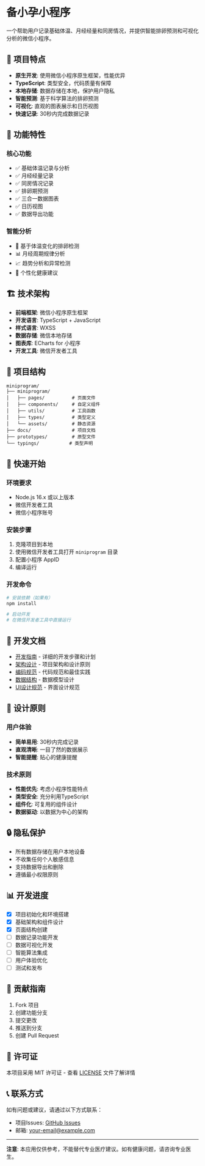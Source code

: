 # 备小孕小程序

一个帮助用户记录基础体温、月经经量和同房情况，并提供智能排卵预测和可视化分析的微信小程序。

## 🎯 项目特点

- **原生开发**: 使用微信小程序原生框架，性能优异
- **TypeScript**: 类型安全，代码质量有保障
- **本地存储**: 数据存储在本地，保护用户隐私
- **智能预测**: 基于科学算法的排卵预测
- **可视化**: 直观的图表展示和日历视图
- **快速记录**: 30秒内完成数据记录

## 📱 功能特性

### 核心功能
- ✅ 基础体温记录与分析
- ✅ 月经经量记录
- ✅ 同房情况记录
- ✅ 排卵期预测
- ✅ 三合一数据图表
- ✅ 日历视图
- ✅ 数据导出功能

### 智能分析
- 🧠 基于体温变化的排卵检测
- 📊 月经周期规律分析
- 📈 趋势分析和异常检测
- 🎯 个性化健康建议

## 🏗️ 技术架构

- **前端框架**: 微信小程序原生框架
- **开发语言**: TypeScript + JavaScript
- **样式语言**: WXSS
- **数据存储**: 微信本地存储
- **图表库**: ECharts for 小程序
- **开发工具**: 微信开发者工具

## 📂 项目结构

```
miniprogram/
├── miniprogram/
│   ├── pages/          # 页面文件
│   ├── components/     # 自定义组件
│   ├── utils/          # 工具函数
│   ├── types/          # 类型定义
│   └── assets/         # 静态资源
├── docs/               # 项目文档
├── prototypes/         # 原型文件
└── typings/           # 类型声明
```

## 🚀 快速开始

### 环境要求
- Node.js 16.x 或以上版本
- 微信开发者工具
- 微信小程序账号

### 安装步骤
1. 克隆项目到本地
2. 使用微信开发者工具打开 `miniprogram` 目录
3. 配置小程序 AppID
4. 编译运行

### 开发命令
```bash
# 安装依赖（如果有）
npm install

# 启动开发
# 在微信开发者工具中直接运行
```

## 📖 开发文档

- [开发指南](docs/development-guide.md) - 详细的开发步骤和计划
- [架构设计](docs/architecture.md) - 项目架构和设计原则
- [编码规范](docs/coding-standards.md) - 代码规范和最佳实践
- [数据结构](docs/data-structure.md) - 数据模型设计
- [UI设计规范](docs/ui-design-spec.md) - 界面设计规范

## 🎨 设计原则

### 用户体验
- **简单易用**: 30秒内完成记录
- **直观清晰**: 一目了然的数据展示
- **智能提醒**: 贴心的健康提醒

### 技术原则
- **性能优先**: 考虑小程序性能特点
- **类型安全**: 充分利用TypeScript
- **组件化**: 可复用的组件设计
- **数据驱动**: 以数据为中心的架构

## 🔒 隐私保护

- 所有数据存储在用户本地设备
- 不收集任何个人敏感信息
- 支持数据导出和删除
- 遵循最小权限原则

## 📊 开发进度

- [x] 项目初始化和环境搭建
- [x] 基础架构和组件设计
- [x] 页面结构创建
- [ ] 数据记录功能开发
- [ ] 数据可视化开发
- [ ] 智能算法集成
- [ ] 用户体验优化
- [ ] 测试和发布

## 🤝 贡献指南

1. Fork 项目
2. 创建功能分支
3. 提交更改
4. 推送到分支
5. 创建 Pull Request

## 📄 许可证

本项目采用 MIT 许可证 - 查看 [LICENSE](LICENSE) 文件了解详情

## 📞 联系方式

如有问题或建议，请通过以下方式联系：

- 项目Issues: [GitHub Issues](https://github.com/your-repo/fertility-helper/issues)
- 邮箱: your-email@example.com

---

**注意**: 本应用仅供参考，不能替代专业医疗建议。如有健康问题，请咨询专业医生。

